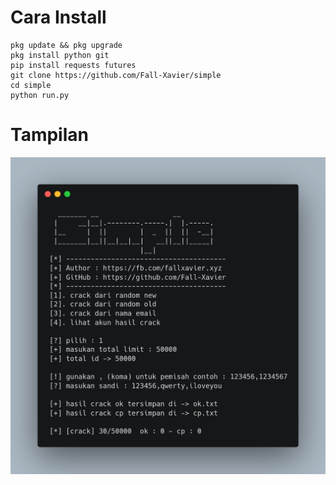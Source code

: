 # Cara Install
```
pkg update && pkg upgrade
pkg install python git
pip install requests futures
git clone https://github.com/Fall-Xavier/simple
cd simple
python run.py
```
# Tampilan
![template_s](https://raw.githubusercontent.com/Fall-Xavier/simple/main/images/carbon%20(2).png)


